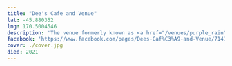 ```yaml
---
title: "Dee's Cafe and Venue"
lat: -45.880352
lng: 170.5004546
description: 'The venue formerly known as <a href="/venues/purple_rain">Purple Rain<a/>. Closed in 2021 due to council compliance issues, among other factors.'
facebook: 'https://www.facebook.com/pages/Dees-Caf%C3%A9-and-Venue/714187135448364'
cover: ./cover.jpg
died: 2021
---
```


